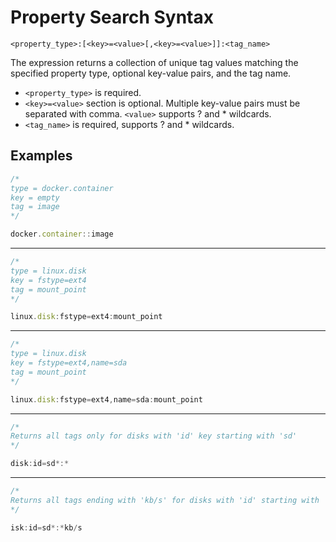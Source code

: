 # Property Search Syntax

```ls
<property_type>:[<key>=<value>[,<key>=<value>]]:<tag_name>
```

The expression returns a collection of unique tag values matching the specified property type, optional key-value pairs, and the tag name.

* `<property_type>` is required.
* `<key>=<value>` section is optional. Multiple key-value pairs must be separated with comma. `<value>` supports ? and * wildcards.
* `<tag_name>` is required, supports ? and * wildcards.

## Examples

```javascript
/*
type = docker.container
key = empty
tag = image
*/

docker.container::image
```

---

```javascript
/*
type = linux.disk
key = fstype=ext4
tag = mount_point
*/

linux.disk:fstype=ext4:mount_point
```

---

```javascript
/*
type = linux.disk
key = fstype=ext4,name=sda
tag = mount_point
*/

linux.disk:fstype=ext4,name=sda:mount_point
```

---

```javascript
/* 
Returns all tags only for disks with 'id' key starting with 'sd' 
*/

disk:id=sd*:*
```

---

```javascript
/*
Returns all tags ending with 'kb/s' for disks with 'id' starting with 'sd'
*/

isk:id=sd*:*kb/s
```